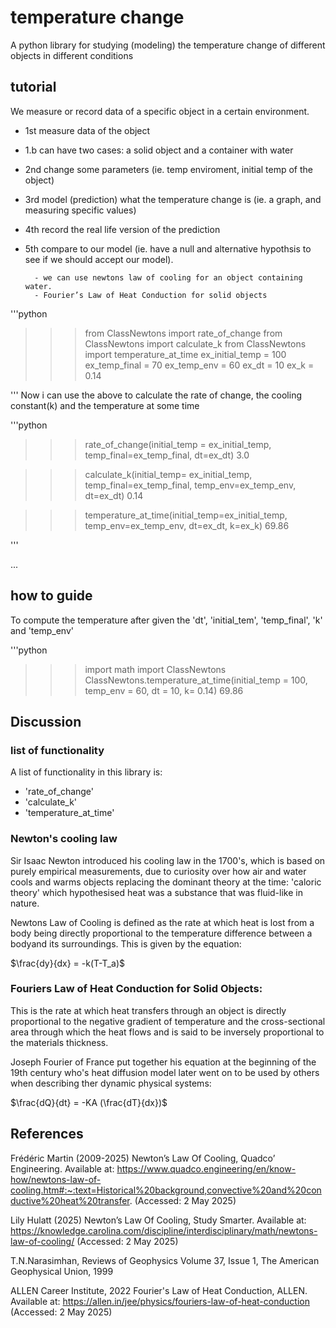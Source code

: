 # temperature change

A python library for studying (modeling) the temperature 
change of different objects in different conditions

## tutorial

We measure or record data of a specific object in a certain environment.

- 1st measure data of the object
- 1.b can have two cases: a solid object and a container with water
- 2nd change some parameters (ie. temp enviroment, initial temp of the object)
- 3rd model (prediction) what the temperature change is (ie. a graph, and measuring specific values)
- 4th record the real life version of the prediction
- 5th compare to our model (ie. have a null and alternative hypothsis to see if we should accept our model).
  
        - we can use newtons law of cooling for an object containing water.
        - Fourier’s Law of Heat Conduction for solid objects

'''python
>>> from ClassNewtons import rate_of_change
>>> from ClassNewtons import calculate_k
>>> from ClassNewtons import temperature_at_time
>>> ex_initial_temp = 100
>>> ex_temp_final = 70
>>> ex_temp_env = 60
>>> ex_dt = 10
>>> ex_k = 0.14

'''
Now i can use the above to calculate the rate of change, the cooling constant(k) and the temperature at some time

'''python
>>> rate_of_change(initial_temp = ex_initial_temp, temp_final=ex_temp_final, dt=ex_dt)
3.0

>>> calculate_k(initial_temp= ex_initial_temp, temp_final=ex_temp_final, temp_env=ex_temp_env, dt=ex_dt)
0.14

>>> temperature_at_time(initial_temp=ex_initial_temp, temp_env=ex_temp_env, dt=ex_dt, k=ex_k)
69.86

'''

...

## how to guide

To compute the temperature after given the 'dt', 'initial_tem', 'temp_final', 'k' and 'temp_env'

'''python
>>> import math
>>> import ClassNewtons
>>> ClassNewtons.temperature_at_time(initial_temp = 100, temp_env = 60, dt = 10, k= 0.14)
69.86

## Discussion

### list of functionality

A list of functionality in this library is:

- 'rate_of_change'
- 'calculate_k'
- 'temperature_at_time'
### Newton's cooling law
Sir Isaac Newton introduced his cooling law in the 1700's, which is based on purely empirical measurements, due to curiosity over how air and water cools and warms objects replacing the dominant theory at the time: 'caloric theory' which hypothesised heat was a substance that was fluid-like in nature. 

Newtons Law of Cooling is defined as the rate at which heat is lost from a body being directly proportional to the temperature difference between a bodyand its surroundings. This is given by the equation: 

$\frac{dy}{dx} = -k(T-T_a)$

### Fouriers Law of Heat Conduction for Solid Objects:
This is the rate at which heat transfers through an object is directly proportional to the negative gradient of temperature and the cross-sectional area through which the heat flows and is said to be inversely proportional to the materials thickness. 

Joseph Fourier of France put together his equation at the beginning of the 19th century who's heat diffusion model later went on to be used by others when describing ther dynamic physical systems: 

$\frac{dQ}{dt} = -KA (\frac{dT}{dx})$ 




## References
Frédéric Martin (2009-2025) Newton’s Law Of Cooling, Quadco’ Engineering. 
Available at: https://www.quadco.engineering/en/know-how/newtons-law-of-cooling.htm#:~:text=Historical%20background,convective%20and%20conductive%20heat%20transfer. (Accessed: 2 May 2025) 

Lily Hulatt (2025) Newton’s Law Of Cooling, Study Smarter.
Available at: https://knowledge.carolina.com/discipline/interdisciplinary/math/newtons-law-of-cooling/ (Accessed: 2 May 2025) 

T.N.Narasimhan, Reviews of Geophysics Volume 37, Issue 1, The American Geophysical Union, 1999 

ALLEN Career Institute, 2022 Fourier's Law of Heat Conduction, ALLEN. Available at: https://allen.in/jee/physics/fouriers-law-of-heat-conduction (Accessed: 2 May 2025) 
